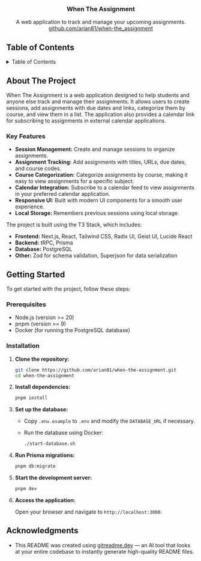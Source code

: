 <div align="center">

<h3 align="center">When The Assignment</h3>

  <p align="center">
    A web application to track and manage your upcoming assignments.
    <br />
     <a href="https://github.com/arian81/when-the_assignment">github.com/arian81/when-the_assignment</a>
  </p>
</div>

## Table of Contents

<details>
  <summary>Table of Contents</summary>
  <ol>
    <li>
      <a href="#about-the-project">About The Project</a>
      <ul>
        <li><a href="#key-features">Key Features</a></li>
      </ul>
    </li>
    <li>
      <a href="#getting-started">Getting Started</a>
      <ul>
        <li><a href="#prerequisites">Prerequisites</a></li>
        <li><a href="#installation">Installation</a></li>
      </ul>
    </li>
    <li><a href="#acknowledgments">Acknowledgments</a></li>
  </ol>
</details>

## About The Project

When The Assignment is a web application designed to help students and anyone else track and manage their assignments. It allows users to create sessions, add assignments with due dates and links, categorize them by course, and view them in a list. The application also provides a calendar link for subscribing to assignments in external calendar applications.

### Key Features

- **Session Management:** Create and manage sessions to organize assignments.
- **Assignment Tracking:** Add assignments with titles, URLs, due dates, and course codes.
- **Course Categorization:** Categorize assignments by course, making it easy to view assignments for a specific subject.
- **Calendar Integration:** Subscribe to a calendar feed to view assignments in your preferred calendar application.
- **Responsive UI:** Built with modern UI components for a smooth user experience.
- **Local Storage:** Remembers previous sessions using local storage.

The project is built using the T3 Stack, which includes:

- **Frontend:** Next.js, React, Tailwind CSS, Radix UI, Geist UI, Lucide React
- **Backend:** tRPC, Prisma
- **Database:** PostgreSQL
- **Other:** Zod for schema validation, Superjson for data serialization

## Getting Started

To get started with the project, follow these steps:

### Prerequisites

- Node.js (version >= 20)
- pnpm (version >= 9)
- Docker (for running the PostgreSQL database)

### Installation

1.  **Clone the repository:**

    ```sh
    git clone https://github.com/arian81/when-the-assignment.git
    cd when-the-assignment
    ```

2.  **Install dependencies:**

    ```sh
    pnpm install
    ```

3.  **Set up the database:**

    - Copy `.env.example` to `.env` and modify the `DATABASE_URL` if necessary.
    - Run the database using Docker:

      ```sh
      ./start-database.sh
      ```

4.  **Run Prisma migrations:**

    ```sh
    pnpm db:migrate
    ```

5.  **Start the development server:**

    ```sh
    pnpm dev
    ```

6.  **Access the application:**

    Open your browser and navigate to `http://localhost:3000`.

## Acknowledgments

- This README was created using [gitreadme.dev](https://gitreadme.dev) — an AI tool that looks at your entire codebase to instantly generate high-quality README files.
